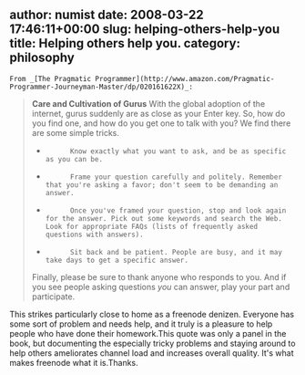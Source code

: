 author: numist
date: 2008-03-22 17:46:11+00:00
slug: helping-others-help-you
title: Helping others help you.
category: philosophy
---
	From _[The Pragmatic Programmer](http://www.amazon.com/Pragmatic-Programmer-Journeyman-Master/dp/020161622X)_:


> **Care and Cultivation of Gurus** With the global adoption of the internet, gurus suddenly are as close as your Enter key.  So, how do you find one, and how do you get one to talk with you? We find there are some simple tricks.
>
>
>   * 			Know exactly what you want to ask, and be as specific as you can be.
>
>   * 			Frame your question carefully and politely. Remember that you're asking a favor; don't seem to be demanding an answer.
>
>   * 			Once you've framed your question, stop and look again for the answer. Pick out some keywords and search the Web. Look for appropriate FAQs (lists of frequently asked questions with answers).
>
>   * 			Sit back and be patient. People are busy, and it may take days to get a specific answer.
>
> Finally, please be sure to thank anyone who responds to you. And if you see people asking questions _you_ can answer, play your part and participate.


This strikes particularly close to home as a freenode denizen. Everyone has some sort of problem and needs help, and it truly is a pleasure to help people who have done their homework.This quote was only a panel in the book, but documenting the especially tricky problems and staying around to help others ameliorates channel load and increases overall quality. It's what makes freenode what it is.Thanks.
